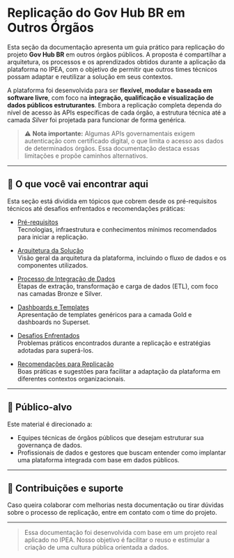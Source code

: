 # Replicação do Gov Hub BR em Outros Órgãos

Esta seção da documentação apresenta um guia prático para replicação do projeto **Gov Hub BR** em outros órgãos públicos. A proposta é compartilhar a arquitetura, os processos e os aprendizados obtidos durante a aplicação da plataforma no IPEA, com o objetivo de permitir que outros times técnicos possam adaptar e reutilizar a solução em seus contextos.

A plataforma foi desenvolvida para ser **flexível, modular e baseada em software livre**, com foco na **integração, qualificação e visualização de dados públicos estruturantes**. Embora a replicação completa dependa do nível de acesso às APIs específicas de cada órgão, a estrutura técnica até a camada *Silver* foi projetada para funcionar de forma genérica.

> ⚠️ **Nota importante:** Algumas APIs governamentais exigem autenticação com certificado digital, o que limita o acesso aos dados de determinados órgãos. Essa documentação destaca essas limitações e propõe caminhos alternativos.

---

## 🧭 O que você vai encontrar aqui

Esta seção está dividida em tópicos que cobrem desde os pré-requisitos técnicos até desafios enfrentados e recomendações práticas:

- [Pré-requisitos](./pre-requisitos.md)  
  Tecnologias, infraestrutura e conhecimentos mínimos recomendados para iniciar a replicação.

- [Arquitetura da Solução](./arquitetura.md)  
  Visão geral da arquitetura da plataforma, incluindo o fluxo de dados e os componentes utilizados.

- [Processo de Integração de Dados](./integracao-dados.md)  
  Etapas de extração, transformação e carga de dados (ETL), com foco nas camadas Bronze e Silver.

- [Dashboards e Templates](./dashboards-templates.md)  
  Apresentação de templates genéricos para a camada Gold e dashboards no Superset.

- [Desafios Enfrentados](./desafios.md)  
  Problemas práticos encontrados durante a replicação e estratégias adotadas para superá-los.

- [Recomendações para Replicação](./recomendacoes.md)  
  Boas práticas e sugestões para facilitar a adaptação da plataforma em diferentes contextos organizacionais.

---

## 🎯 Público-alvo

Este material é direcionado a:
- Equipes técnicas de órgãos públicos que desejam estruturar sua governança de dados.
- Profissionais de dados e gestores que buscam entender como implantar uma plataforma integrada com base em dados públicos.

---

## 📣 Contribuições e suporte

Caso queira colaborar com melhorias nesta documentação ou tirar dúvidas sobre o processo de replicação, entre em contato com o time do projeto.

---

> Essa documentação foi desenvolvida com base em um projeto real aplicado no IPEA. Nosso objetivo é facilitar o reuso e estimular a criação de uma cultura pública orientada a dados.
